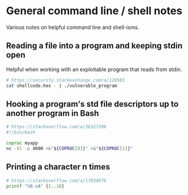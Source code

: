 # General command line / shell notes
Various notes on helpful command line and shell-isms.

## Reading a file into a program and keeping stdin open
Helpful when working with an exploitable program that reads from stdin.

```sh
# https://security.stackexchange.com/a/120501
cat shellcode.hex - | ./vulnerable_program
```

## Hooking a program's std file descriptors up to another program in Bash
```sh
# https://stackoverflow.com/a/36327396
#!/bin/bash

coproc myapp
nc -kl -p 4000 <&"${COPROC[0]}" >&"${COPROC[1]}"
```

## Printing a character n times
```sh
# https://stackoverflow.com/a/17030976
printf "%0.sA" {1..10}
```
